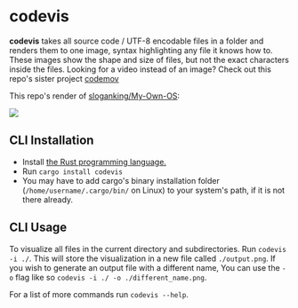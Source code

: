 # codevis

**codevis** takes all source code / UTF-8 encodable files in a folder and renders them to one image, syntax highlighting any file it knows how to. These images show the shape and size of files, but not the exact characters inside the files. Looking for a video instead of an image? Check out this repo's sister project [codemov](https://github.com/sloganking/codemov)

This repo's render of [sloganking/My-Own-OS](https://github.com/sloganking/My-Own-OS/tree/6e555c05ce46dcc13904eb41cc4b3ccde61032b5):

![](./assets/code.png)

## CLI Installation

- Install [the Rust programming language.](https://www.rust-lang.org/)
- Run `cargo install codevis`
- You may have to add cargo's binary installation folder (`/home/username/.cargo/bin/` on Linux) to your system's path, if it is not there already.

## CLI Usage

To visualize all files in the current directory and subdirectories. Run `codevis -i ./`. This will store the visualization in a new file called `./output.png`. If you wish to generate an output file with a different name, You can use the `-o` flag like so `codevis -i ./ -o ./different_name.png`.

For a list of more commands run `codevis --help`.
